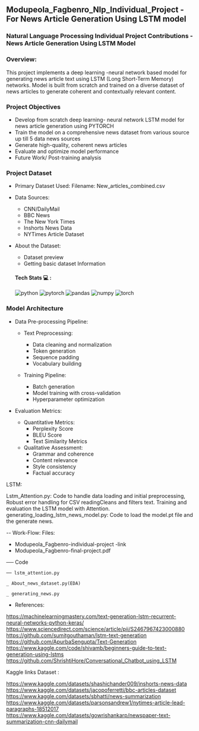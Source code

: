 ## Modupeola_Fagbenro_Nlp_Individual_Project - For News Article Generation Using LSTM model 

### Natural Language Processing Individual Project Contributions - News Article Generation Using LSTM Model 

### Overview:
This project implements a deep learning -neural network based model for generating news article text using LSTM (Long Short-Term Memory) networks. 
Model is built from scratch and trained on a diverse dataset of news articles to generate coherent and contextually relevant content.

 
### Project Objectives

- Develop from scratch deep learning- neural network LSTM model for news article generation using PYTORCH 
- Train the model on a comprehensive news dataset from various source up till 5 data news sources 
- Generate high-quality, coherent news articles
- Evaluate and optimize model performance
- Future Work/ Post-training analysis

###  Project Dataset
- Primary Dataset Used: Filename: New_articles_combined.csv 
 - Data Sources:
    - CNN/DailyMail
    - BBC News
   - The New York Times
   - Inshorts News Data
   - NYTimes Article Dataset

- About the Dataset: 
    - Dataset preview
    - Getting basic dataset Information
 

  #### Tech Stats 💻 :
  <img src="https://img.shields.io/badge/python-orange" alt="python" /> <img src="https://img.shields.io/badge/pytorch-blue" alt="pytorch" /> <img src="https://img.shields.io/badge/pandas-lightgreen" alt="pandas"/> <img src="https://img.shields.io/badge/numpy-blue" alt="numpy" /> <img src="https://img.shields.io/badge/torch-orange" alt="torch" />

 
 ### Model Architecture 


- Data Pre-processing Pipeline:
  - Text Preprocessing:
      - Data cleaning and normalization
      - Token generation
      - Sequence padding
      - Vocabulary building

  - Training Pipeline:
      - Batch generation
      - Model training with cross-validation
      - Hyperparameter optimization

- Evaluation Metrics:
    - Quantitative Metrics: 
        - Perplexity Score
        - BLEU Score
        - Text Similarity Metrics
    - Qualitative Assessment: 
        - Grammar and coherence
        - Content relevance
        - Style consistency
        - Factual accuracy
     
LSTM:

Lstm_Attention.py: Code to handle data loading and initial preprocessing, Robust error handling for CSV readingCleans and filters text. Training and evaluation the LSTM model with Attention.
generating_loading_lstm_news_model.py: Code to load the model.pt file and the generate news.


-- Work-Flow:
Files: 

- Modupeola_Fagbenro-individual-project -link
- Modupeola_Fagbenro-final-project.pdf


── Code

    ── lstm_attention.py
    
    _ About_news_dataset.py(EDA)
    
    _ generating_news.py
    
    
- References:

https://machinelearningmastery.com/text-generation-lstm-recurrent-neural-networks-python-keras/
https://www.sciencedirect.com/science/article/pii/S2467967423000880
https://github.com/sumitgouthaman/lstm-text-generation
https://github.com/ApurbaSengupta/Text-Generation
https://www.kaggle.com/code/shivamb/beginners-guide-to-text-generation-using-lstms
https://github.com/ShrishtiHore/Conversational_Chatbot_using_LSTM

Kaggle links Dataset : 

https://www.kaggle.com/datasets/shashichander009/inshorts-news-data
https://www.kaggle.com/datasets/jacopoferretti/bbc-articles-dataset
https://www.kaggle.com/datasets/sbhatti/news-summarization
https://www.kaggle.com/datasets/parsonsandrew1/nytimes-article-lead-paragraphs-18512017
https://www.kaggle.com/datasets/gowrishankarp/newspaper-text-summarization-cnn-dailymail	

	

